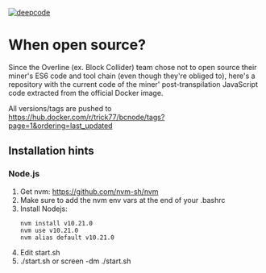 [![deepcode](https://www.deepcode.ai/api/gh/badge?key=eyJhbGciOiJIUzI1NiIsInR5cCI6IkpXVCJ9.eyJwbGF0Zm9ybTEiOiJnaCIsIm93bmVyMSI6InRyaWNrNzciLCJyZXBvMSI6ImJjLXNyYyIsImluY2x1ZGVMaW50IjpmYWxzZSwiYXV0aG9ySWQiOjI3NjE3LCJpYXQiOjE2MTM4MDYwMDN9.YNWMYw_Iyv_iKMPpOuQCESeSKn_8FBgD4AECilH9Ah4)](https://www.deepcode.ai/app/gh/trick77/bc-src/_/dashboard?utm_content=gh%2Ftrick77%2Fbc-src)

# When open source?

Since the Overline (ex. Block Collider) team chose not to open source their miner's ES6 code and tool chain (even though they're obliged to), here's a repository 
with the current code of the miner' post-transpilation JavaScript code extracted from the official Docker image.

All versions/tags are pushed to https://hub.docker.com/r/trick77/bcnode/tags?page=1&ordering=last_updated 

## Installation hints

### Node.js

1. Get nvm: https://github.com/nvm-sh/nvm
2. Make sure to add the nvm env vars at the end of your .bashrc
3. Install Nodejs:
   ```
   nvm install v10.21.0
   nvm use v10.21.0
   nvm alias default v10.21.0
   ```
4. Edit start.sh
5. ./start.sh or screen -dm ./start.sh

